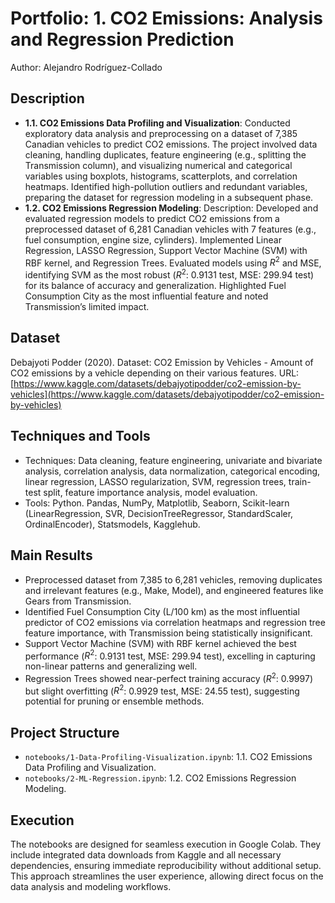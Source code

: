 # Portfolio: 1. CO2 Emissions: Analysis and Regression Prediction
Author: Alejandro Rodríguez-Collado

## Description
- **1.1. CO2 Emissions Data Profiling and Visualization**: Conducted exploratory data analysis and preprocessing on a dataset of 7,385 Canadian vehicles to predict CO2 emissions. The project involved data cleaning, handling duplicates, feature engineering (e.g., splitting the Transmission column), and visualizing numerical and categorical variables using boxplots, histograms, scatterplots, and correlation heatmaps. Identified high-pollution outliers and redundant variables, preparing the dataset for regression modeling in a subsequent phase.
- **1.2. CO2 Emissions Regression Modeling**: Description: Developed and evaluated regression models to predict CO2 emissions from a preprocessed dataset of 6,281 Canadian vehicles with 7 features (e.g., fuel consumption, engine size, cylinders). Implemented Linear Regression, LASSO Regression, Support Vector Machine (SVM) with RBF kernel, and Regression Trees. Evaluated models using $R^2$ and MSE, identifying SVM as the most robust ($R^2$: 0.9131 test, MSE: 299.94 test) for its balance of accuracy and generalization. Highlighted Fuel Consumption City as the most influential feature and noted Transmission’s limited impact.

## Dataset
Debajyoti Podder (2020). Dataset: CO2 Emission by Vehicles - Amount of CO2 emissions by a vehicle depending on their various features. URL: [https://www.kaggle.com/datasets/debajyotipodder/co2-emission-by-vehicles](https://www.kaggle.com/datasets/debajyotipodder/co2-emission-by-vehicles)

## Techniques and Tools
- Techniques: Data cleaning, feature engineering, univariate and bivariate analysis, correlation analysis, data normalization, categorical encoding, linear regression, LASSO regularization, SVM, regression trees, train-test split, feature importance analysis, model evaluation.
- Tools: Python. Pandas, NumPy, Matplotlib, Seaborn, Scikit-learn (LinearRegression, SVR, DecisionTreeRegressor, StandardScaler, OrdinalEncoder), Statsmodels, Kagglehub.

## Main Results
- Preprocessed dataset from 7,385 to 6,281 vehicles, removing duplicates and irrelevant features (e.g., Make, Model), and engineered features like Gears from Transmission.
- Identified Fuel Consumption City (L/100 km) as the most influential predictor of CO2 emissions via correlation heatmaps and regression tree feature importance, with Transmission being statistically insignificant.
- Support Vector Machine (SVM) with RBF kernel achieved the best performance ($R^2$: 0.9131 test, MSE: 299.94 test), excelling in capturing non-linear patterns and generalizing well.
- Regression Trees showed near-perfect training accuracy ($R^2$: 0.9997) but slight overfitting ($R^2$: 0.9929 test, MSE: 24.55 test), suggesting potential for pruning or ensemble methods.

## Project Structure
- `notebooks/1-Data-Profiling-Visualization.ipynb`: 1.1. CO2 Emissions Data Profiling and Visualization.
- `notebooks/2-ML-Regression.ipynb`: 1.2. CO2 Emissions Regression Modeling.

## Execution
The notebooks are designed for seamless execution in Google Colab. They include integrated data downloads from Kaggle and all necessary dependencies, ensuring immediate reproducibility without additional setup. This approach streamlines the user experience, allowing direct focus on the data analysis and modeling workflows.